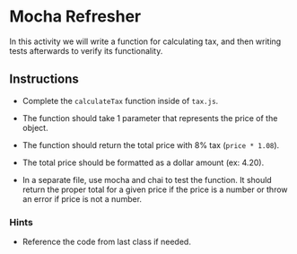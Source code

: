 # Mocha Refresher

In this activity we will write a function for calculating tax, and then writing tests afterwards to verify its functionality.

## Instructions

* Complete the `calculateTax` function inside of `tax.js`.

* The function should take 1 parameter that represents the price of the object.

* The function should return the total price with 8% tax (`price * 1.08`).

* The total price should be formatted as a dollar amount (ex: 4.20).

* In a separate file, use mocha and chai to test the function. It should return the proper total for a given price if the price is a number or throw an error if price is not a number. 

### Hints

* Reference the code from last class if needed.
